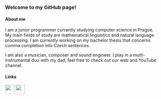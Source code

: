 ### Welcome to my GitHub page!

#### About me

I am a junior programmer currently studying computer science in Prague. My main fields of study are mathematical linguistics and natural language processing. I am currently working on my bachelor thesis that concerns comma completion into Czech sentences.

I am also a musician, composer and sound engineer. I play in a multi-instrumental duo with my dad, feel free to check out our web and YouTube channel.

#### Links

[<img src="https://www.ms.mff.cuni.cz/~klimari/img/klimaduet.png" height="30"/>][klimaduet] [<img src="https://cdn.jsdelivr.net/npm/simple-icons@v3/icons/youtube.svg" height="30"/>][youtube]

[klimaduet]: http://klimaduet.cz/en/	"Klíma Duet homepage"
[youtube]: https://www.youtube.com/channel/UCvuP-pZP0D4bt1RkyP42k2A	"YouTube of Klíma Duet"